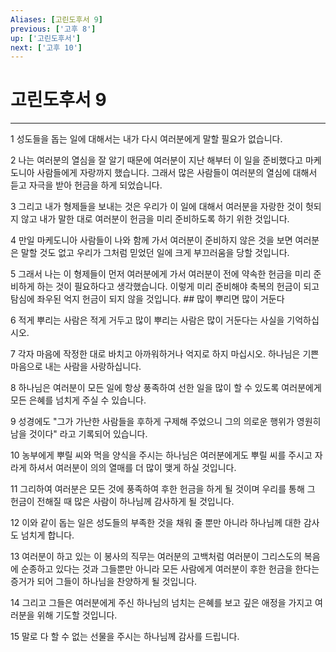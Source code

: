 ```yaml
---
Aliases: [고린도후서 9]
previous: ['고후 8']
up: ['고린도후서']
next: ['고후 10']
---
```

# 고린도후서 9

***


1 성도들을 돕는 일에 대해서는 내가 다시 여러분에게 말할 필요가 없습니다. 

2 나는 여러분의 열심을 잘 알기 때문에 여러분이 지난 해부터 이 일을 준비했다고 마케도니아 사람들에게 자랑까지 했습니다. 그래서 많은 사람들이 여러분의 열심에 대해서 듣고 자극을 받아 헌금을 하게 되었습니다. 

3 그리고 내가 형제들을 보내는 것은 우리가 이 일에 대해서 여러분을 자랑한 것이 헛되지 않고 내가 말한 대로 여러분이 헌금을 미리 준비하도록 하기 위한 것입니다. 

4 만일 마케도니아 사람들이 나와 함께 가서 여러분이 준비하지 않은 것을 보면 여러분은 말할 것도 없고 우리가 그처럼 믿었던 일에 크게 부끄러움을 당할 것입니다. 

5 그래서 나는 이 형제들이 먼저 여러분에게 가서 여러분이 전에 약속한 헌금을 미리 준비하게 하는 것이 필요하다고 생각했습니다. 이렇게 미리 준비해야 축복의 헌금이 되고 탐심에 좌우된 억지 헌금이 되지 않을 것입니다. ## 많이 뿌리면 많이 거둔다 

6 적게 뿌리는 사람은 적게 거두고 많이 뿌리는 사람은 많이 거둔다는 사실을 기억하십시오. 

7 각자 마음에 작정한 대로 바치고 아까워하거나 억지로 하지 마십시오. 하나님은 기쁜 마음으로 내는 사람을 사랑하십니다. 

8 하나님은 여러분이 모든 일에 항상 풍족하여 선한 일을 많이 할 수 있도록 여러분에게 모든 은혜를 넘치게 주실 수 있습니다. 

9 성경에도 "그가 가난한 사람들을 후하게 구제해 주었으니 그의 의로운 행위가 영원히 남을 것이다" 라고 기록되어 있습니다. 

10 농부에게 뿌릴 씨와 먹을 양식을 주시는 하나님은 여러분에게도 뿌릴 씨를 주시고 자라게 하셔서 여러분이 의의 열매를 더 많이 맺게 하실 것입니다. 

11 그리하여 여러분은 모든 것에 풍족하여 후한 헌금을 하게 될 것이며 우리를 통해 그 헌금이 전해질 때 많은 사람이 하나님께 감사하게 될 것입니다. 

12 이와 같이 돕는 일은 성도들의 부족한 것을 채워 줄 뿐만 아니라 하나님께 대한 감사도 넘치게 합니다. 

13 여러분이 하고 있는 이 봉사의 직무는 여러분의 고백처럼 여러분이 그리스도의 복음에 순종하고 있다는 것과 그들뿐만 아니라 모든 사람에게 여러분이 후한 헌금을 한다는 증거가 되어 그들이 하나님을 찬양하게 될 것입니다. 

14 그리고 그들은 여러분에게 주신 하나님의 넘치는 은혜를 보고 깊은 애정을 가지고 여러분을 위해 기도할 것입니다. 

15 말로 다 할 수 없는 선물을 주시는 하나님께 감사를 드립니다.
